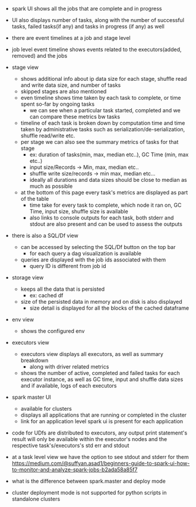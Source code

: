 - spark UI shows all the jobs that are complete and in progress
- UI also displays number of tasks, along with the number of successful tasks, failed tasks(if any) and tasks in progress (if any) as well
- there are event timelines at a job and stage level
- job level event timeline shows events related to the executors(added, removed) and the jobs

- stage view
	- shows additional info about ip data size for each stage, shuffle read and write data size, and number of tasks
	- skipped stages are also mentioned
	- even timeline shows time taken by each task to complete, or time spent so-far by ongoing tasks
		- we can see when a particular task started, completed and we can compare these metrics bw tasks
	- timeline of each task is broken down by computation time and time taken by administrative tasks such as serialization/de-serialization, shuffle read/write etc.
	- per stage we can also see the summary metrics of tasks for that stage
		- ex: duration of tasks(min, max, median etc..), GC Time (min, max etc..)
		- input size/Records -> Min, max, median etc..
		- shuffle write size/records -> min max, median etc...
		- ideally all durations and data sizes should be close to median as much as possible
	- at the bottom of this page every task's metrics are displayed as part of the table
		- time take for every task to complete, which node it ran on, GC Time, input size, shuffle size is available
		- also links to console outputs for each task, both stderr and stdout are also present and can be used to assess the outputs
- there is also a SQL/Df view
	- can be accessed by selecting the SQL/Df button on the top bar
		- for each query a dag visualization is available
	- queries are displayed with the job ids associated with them
		- query ID is different from job id
- storage view
	- keeps all the data that is persisted
		- ex: cached df
	- size of the persisted data in memory and on disk is also displayed
		- size detail is displayed for all the blocks of the cached dataframe
- env view
	- shows the configured env
- executors view
	- executors view displays all executors, as well as summary breakdown
		- along with driver related metrics
	- shows the number of active, completed and failed tasks for each executor instance, as well as GC time, input and shuffle data sizes and if available, logs of each executors
- spark master UI
	- available for clusters
	- displays all applications that are running or completed in the cluster
	- link for an application level spark ui is present for each application
- code for UDfs are distributed to executors, any output print statement's result will only be available within the executor's nodes and the respective task's/executors's std err and stdout
- at a task level view we have the option to see stdout and stderr for them
https://medium.com/@suffyan.asad1/beginners-guide-to-spark-ui-how-to-monitor-and-analyze-spark-jobs-b2ada58a85f7


- what is the difference between spark.master and deploy mode
- cluster deployment mode is not supported for python scripts in standalone clusters